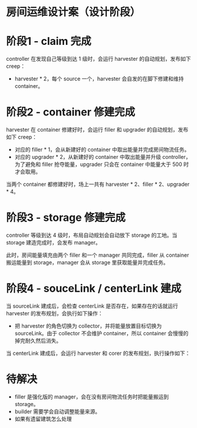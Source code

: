 # 房间运维设计案（设计阶段）

# 阶段1 - claim 完成

controller 在发现自己等级到达 1 级时，会运行 harvester 的自动规划，发布如下 creep：

- harvester * 2，每个 source 一个，harvester 会自发的在脚下修建和维持 container。

# 阶段2 - container 修建完成

harvester 在 container 修建好时，会运行 filler 和 upgrader 的自动规划，发布如下 creep：

- 对应的 filler * 1，会从新建好的 container 中取出能量并完成房间物流任务。
- 对应的 upgrader * 2，从新建好的 container 中取出能量并升级 controller，为了避免和 filler 抢夺能量，upgrader 只会在 container 中能量大于 500 时才会取用。

当两个 container 都修建好时，场上一共有 harvester * 2、filler * 2、upgrader * 4。

# 阶段3 - storage 修建完成

controller 等级到达 4 级时，布局自动规划会自动放下 storage 的工地。当 storage 建造完成时，会发布 manager。

此时，房间能量填充由两个 filler 和一个 manager 共同完成，filler 从 container 搬运能量到 storage，manager 会从 storage 里获取能量并完成任务。

# 阶段4 - souceLink / centerLink 建成

当 sourceLink 建成后，会检查 centerLink 是否存在，如果存在的话就运行 harvester 的发布规划，会执行如下操作：

- 把 harvester 的角色切换为 collector，并将能量放置目标切换为 sourceLink。由于 collector 不会维护 container，所以 container 会慢慢的掉完耐久然后消失。

当 centerLink 建成后，会运行 harvester 和 corer 的发布规划，执行操作如下：



# 待解决

- filler 是强化版的 manager，会在没有房间物流任务时把能量搬运到 storage。
- builder 需要学会自动调整能量来源。
- 如果有遗留建筑怎么处理